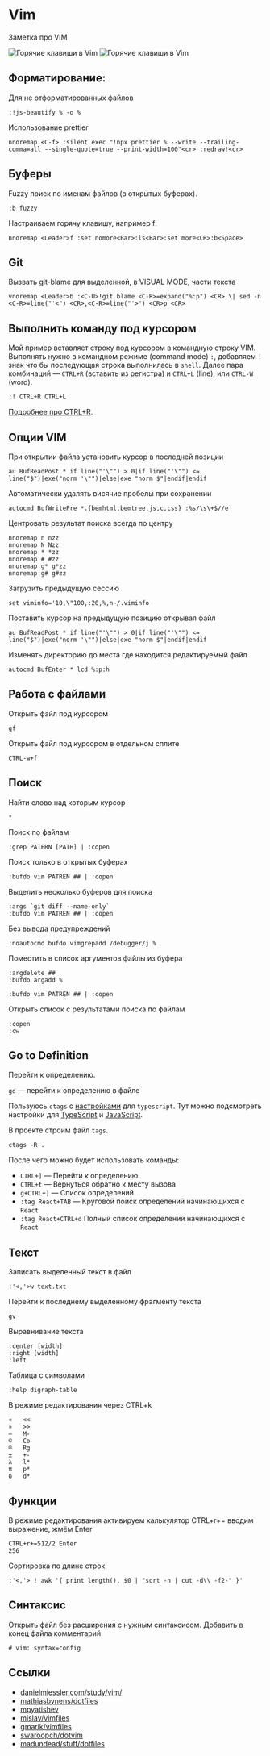 # Vim

Заметка про VIM

![Горячие клавиши в Vim](vim.png)
![Горячие клавиши в Vim](vim2.png)

## Форматирование:

Для не отформатированных файлов

```
:!js-beautify % -o %
```

Использование prettier

```
nnoremap <C-f> :silent exec "!npx prettier % --write --trailing-comma=all --single-quote=true --print-width=100"<cr> :redraw!<cr>
```

## Буферы
Fuzzy поиск по именам файлов (в открытых буферах).

```
:b fuzzy
```

Настраиваем горячу клавишу, например <Leader>f:

```
nnoremap <Leader>f :set nomore<Bar>:ls<Bar>:set more<CR>:b<Space>
```

## Git

Вызвать git-blame для выделенной, в VISUAL MODE, части текста

```
vnoremap <Leader>b :<C-U>!git blame <C-R>=expand("%:p") <CR> \| sed -n <C-R>=line("'<") <CR>,<C-R>=line("'>") <CR>p <CR>
```

## Выполнить команду под курсором
Мой пример вставляет строку под курсором в командную строку VIM.
Выполнять нужно в командном режиме (command mode) `:`, добавляем `!` знак что бы последующая строка выполнилась в `shell`. Далее пара комбинаций — `CTRL+R` (вставить из регистра) и `CTRL+L` (line), или `CTRL-W` (word).

```
:! CTRL+R CTRL+L

```
[Подробнее про CTRL+R](http://vimdoc.sourceforge.net/htmldoc/insert.html#i_CTRL-R).

## Опции VIM

При открытии файла установить курсор в последней позиции

```
au BufReadPost * if line("'\"") > 0|if line("'\"") <= line("$")|exe("norm '\"")|else|exe "norm $"|endif|endif
```

Автоматически удалять висячие пробелы при сохранении

```
autocmd BufWritePre *.{bemhtml,bemtree,js,c,css} :%s/\s\+$//e
```

Центровать результат поиска всегда по центру

```
nnoremap n nzz
nnoremap N Nzz
nnoremap * *zz
nnoremap # #zz
nnoremap g* g*zz
nnoremap g# g#zz
```

Загрузить предыдущую сессию

```
set viminfo='10,\"100,:20,%,n~/.viminfo
```


Поставить курсор на предыдущую позицию открывая файл

```
au BufReadPost * if line("'\"") > 0|if line("'\"") <= line("$")|exe("norm '\"")|else|exe "norm $"|endif|endif
```

Изменять директорию до места где находится редактируемый файл

```
autocmd BufEnter * lcd %:p:h
```

## Работа с файлами

Открыть файл под курсором
```
gf
```

Открыть файл под курсором в отдельном сплите

```
CTRL-w+f
```

## Поиск

Найти слово над которым курсор
```
*
```

Поиск по файлам

```
:grep PATERN [PATH] | :copen
```

Поиск только в открытых буферах

```
:bufdo vim PATREN ## | :copen

```

Выделить несколько буферов для поиска

```
:args `git diff --name-only`
:bufdo vim PATREN ## | :copen
```

Без вывода предупреждений
```
:noautocmd bufdo vimgrepadd /debugger/j %
```

Поместить в список аргументов файлы из буфера
```
:argdelete ##
:bufdo argadd %

:bufdo vim PATREN ## | :copen
```

Открыть список с результатами поиска по файлам

```
:copen
:cw
```

## Go to Definition

Перейти к определению.

`gd` — перейти к определению в файле

Пользуюсь `ctags` с [настройками](https://github.com/voischev/dotfiles/blob/master/ctags) для `typescript`.
Тут можно подсмотреть настройки для [TypeScript](https://github.com/jb55/typescript-ctags) и [JavaScript](https://github.com/romainl/ctags-patterns-for-javascript).

В проекте строим файл `tags`.

```
ctags -R .
```

После чего можно будет использовать команды:

* `CTRL+]` — Перейти к определению
* `CTRL+t` — Вернуться обратно к месту вызова
* `g+CTRL+]` — Список определений
* `:tag React+TAB` — Круговой поиск определений начинающихся с `React`
* `:tag React+CTRL+d` Полный список определений начинающихся с `React`


## Текст

Записать выделенный текст в файл

```
:'<,'>w text.txt
```

Перейти к последнему выделенному фрагменту текста

```
gv
```

Выравнивание текста

```
:center [width]
:right [width]
:left
```

Таблица с символами

```
:help digraph-table
```

В режиме редактирования через CTRL+k

```
«   <<
»   >>
—   M-
©   Co
®   Rg
±   +-
λ   l*
π   p*
δ   d*
```

## Функции

В режиме редактирования активируем калькулятор CTRL+r+= вводим выражение, жмём Enter

```
CTRL+r+=512/2 Enter
256
```

Сортировка по длине строк

```
:'<,'> ! awk '{ print length(), $0 | "sort -n | cut -d\\ -f2-" }'
```

## Синтаксис

Открыть файл без расширения с нужным синтаксисом. Добавить в конец файла комментарий

```
# vim: syntax=config
```

## Ссылки

* [danielmiessler.com/study/vim/](https://danielmiessler.com/study/vim/)
* [mathiasbynens/dotfiles](https://github.com/mathiasbynens/dotfiles)
* [mpyatishev](https://github.com/mpyatishev)
* [mislav/vimfiles](https://github.com/mislav/vimfiles/blob/master/vimrc)
* [gmarik/vimfiles](https://github.com/gmarik/vimfiles)
* [swaroopch/dotvim](https://github.com/swaroopch/dotvim/blob/master/vimrc)
* [madundead/stuff/dotfiles](https://github.com/madundead/stuff/blob/master/dotfiles/vim/vimrc.symlink)

